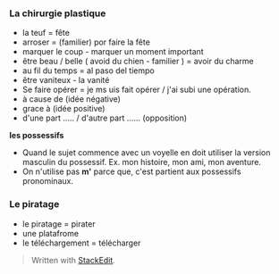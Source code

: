 


### La chirurgie plastique 
- la teuf = fête 
- arroser = (familier) por faire la fête
- marquer le coup - marquer un moment important
- être beau / belle  ( avoid du chien - familier ) = avoir du charme
-  au fil du temps = al paso del tiempo
- être vaniteux - la vanité
- Se faire opérer = je ms uis fait opérer / j'ai subi une opération.
- à cause de (idée négative)
- grace à (idée positive)
- d'une part ..... /  d'autre part ...... (opposition)

**les possessifs**
- Quand le sujet commence avec un voyelle en doit utiliser la version masculin du possessif. Ex. mon histoire, mon ami, mon aventure. 
- On n'utilise pas **m'** parce que, c'est partient aux possessifs pronominaux. 

### Le piratage

- le piratage = pirater
- une platafrome
- le téléchargement = télécharger

> Written with [StackEdit](https://stackedit.io/).
<!--stackedit_data:
eyJoaXN0b3J5IjpbLTIwOTcwOTI1NDksMTE0NzIyMDA2NCwtMT
kyMTk5NTQyNiw0NjUzMTk3NjYsMTMzMjE0MDI2NSwtNTAzNTc1
NTk4LC0xNTI3NDYyODY1XX0=
-->